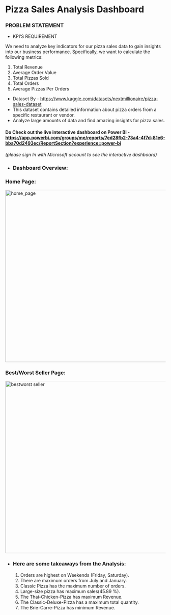 # Pizza Sales Analysis Dashboard

### PROBLEM STATEMENT

- KPI’S REQUIREMENT
  
We need to analyze key indicators for our pizza sales data to gain insights into our business performance. Specifically, we want to calculate the following metrics:

1. Total Revenue
2. Average Order Value
3. Total Pizzas Sold
4. Total Orders
5. Average Pizzas Per Orders


- Dataset By - https://www.kaggle.com/datasets/nextmillionaire/pizza-sales-dataset
- This dataset contains detailed information about pizza orders from a specific restaurant or vendor.
- Analyze large amounts of data and find amazing insights for pizza sales.
#### Do Check out the live interactive dashboard on Power BI - https://app.powerbi.com/groups/me/reports/7ed28fb2-73a4-4f7d-81e6-bba70d2493ec/ReportSection?experience=power-bi
_(please sign In with Microsoft account to see the interactive dashboard)_


- ### Dashboard Overview:

### Home Page:

  <img width="539" alt="home_page" src="https://github.com/pradipchaurel/Pizza-Sales-Analysis-Dashboard/assets/94631819/d7cd3082-ee30-4038-9648-fb4bcca87fe7">


  ### Best/Worst Seller Page:

  <img width="539" alt="bestworst seller" src="https://github.com/pradipchaurel/Pizza-Sales-Analysis-Dashboard/assets/94631819/f461c4b3-a40f-49b3-80d3-5f8a867ee085">


  - ### Here are some takeaways from the Analysis:
    1. Orders are highest on Weekends (Friday, Saturday).
    2. There are maximum orders from July and January.
    3. Classic Pizza has the maximum number of orders.
    4. Large-size pizza has maximum sales(45.89 %).
    5. The Thai-Chicken-Pizza has maximum Revenue.
    6. The Classic-Deluxe-Pizza has a maximum total quantity.
    7. The Brie-Carre-Pizza has minimum Revenue.
  
  


